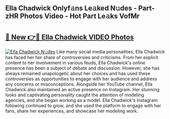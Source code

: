 ## Ella Chadwick Onlyf𝚊ns Le𝚊ked N𝚞des - Part-zHR Photos Video - Hot Part Le𝚊ks VofMr

# <h2><a href="http://ac36693.deff.icu/?id=Ella+Chadwick">🔗 New 👉🔴 Ella Chadwick VIDEO Photos</a></h2>

[![Ella Chadwick N𝚞des](https://i.imgur.com/rIISA9y.gif)](http://ac36693.deff.icu/?id=Ella+Chadwick)
Like many social media personalities, Ella Chadwick has faced her fair share of controversies and criticisms. From her explicit content to her involvement in various feuds, Ella Chadwick's online presence has been a subject of debate and discussion. However, she has always remained unapologetic about her choices and has used these controversies as opportunities to engage with her audience and address any concerns or misconceptions. Alongside her YouTube channel, Ella Chadwick also maintained an active presence on Instagram. Her stunning looks and captivating personality caught the attention of modeling agencies, and she began working as a model. Ella Chadwick's Instagram following continued to grow, and she used the platform to engage with her fans, share her experiences, and showcase her modeling work.
